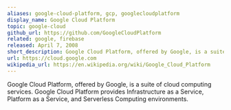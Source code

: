 ```yaml
---
aliases: google-cloud-platform, gcp, googlecloudplatform
display_name: Google Cloud Platform
topic: google-cloud
github_url: https://github.com/GoogleCloudPlatform
related: google, firebase
released: April 7, 2008
short_description: Google Cloud Platform, offered by Google, is a suite of cloud computing services.
url: https://cloud.google.com
wikipedia_url: https://en.wikipedia.org/wiki/Google_Cloud_Platform
---
```

Google Cloud Platform, offered by Google, is a suite of cloud computing services. Google Cloud Platform provides Infrastructure as a Service, Platform as a Service, and Serverless Computing environments.
